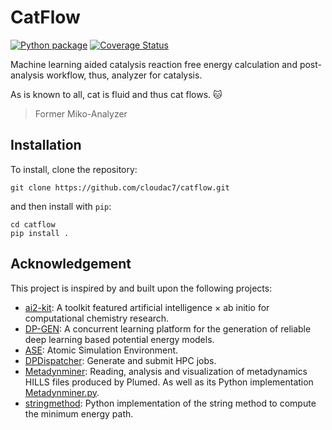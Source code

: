 # CatFlow

[![Python package](https://github.com/Cloudac7/CatFlow/actions/workflows/ci.yml/badge.svg)](https://github.com/Cloudac7/CatFlow/actions/workflows/ci.yml)
[![Coverage Status](https://coveralls.io/repos/github/Cloudac7/CatFlow/badge.svg?branch=master)](https://coveralls.io/github/Cloudac7/CatFlow?branch=master)


Machine learning aided catalysis reaction free energy calculation and post-analysis workflow, thus, analyzer for catalysis.

As is known to all, cat is fluid and thus cat flows. 🐱

> Former Miko-Analyzer

## Installation

To install, clone the repository:

```
git clone https://github.com/cloudac7/catflow.git
```

and then install with `pip`:

```
cd catflow
pip install .
```

## Acknowledgement
This project is inspired by and built upon the following projects:
- [ai2-kit](https://github.com/chenggroup/ai2-kit): A toolkit featured artificial intelligence × ab initio for computational chemistry research.
- [DP-GEN](https://github.com/deepmodeling/dpgen): A concurrent learning platform for the generation of reliable deep learning based potential energy models.
- [ASE](https://wiki.fysik.dtu.dk/ase/): Atomic Simulation Environment.
- [DPDispatcher](https://github.com/deepmodeling/dpdispatcher): Generate and submit HPC jobs.
- [Metadynminer](https://github.com/spiwokv/metadynminer): Reading, analysis and visualization of metadynamics HILLS files produced by Plumed. As well as its Python implementation [Metadynminer.py](https://github.com/Jan8be/metadynminer.py).
- [stringmethod](https://github.com/apallath/stringmethod): Python implementation of the string method to compute the minimum energy path.
